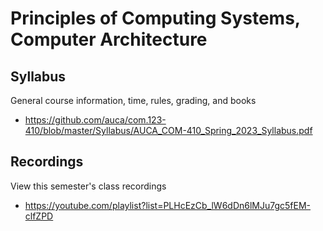 Principles of Computing Systems, Computer Architecture
======================================================

## Syllabus

General course information, time, rules, grading, and books

* <https://github.com/auca/com.123-410/blob/master/Syllabus/AUCA_COM-410_Spring_2023_Syllabus.pdf>

## Recordings

View this semester's class recordings

* <https://youtube.com/playlist?list=PLHcEzCb_lW6dDn6lMJu7gc5fEM-clfZPD>
